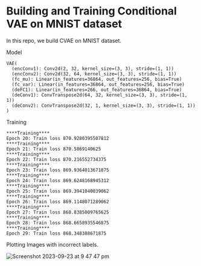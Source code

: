 # Building and Training Conditional VAE on MNIST dataset


In this repo, we build CVAE on MNIST dataset.

Model

```
VAE(
  (encConv1): Conv2d(2, 32, kernel_size=(3, 3), stride=(1, 1))
  (encConv2): Conv2d(32, 64, kernel_size=(3, 3), stride=(1, 1))
  (fc_mu): Linear(in_features=36864, out_features=256, bias=True)
  (fc_var): Linear(in_features=36864, out_features=256, bias=True)
  (deFC1): Linear(in_features=266, out_features=36864, bias=True)
  (deConv1): ConvTranspose2d(64, 32, kernel_size=(3, 3), stride=(1, 1))
  (deConv2): ConvTranspose2d(32, 1, kernel_size=(3, 3), stride=(1, 1))
)
```

Training
```
****Training****
Epoch 20: Train loss 870.9280395507812
****Training****
Epoch 21: Train loss 870.5869140625
****Training****
Epoch 22: Train loss 870.216552734375
****Training****
Epoch 23: Train loss 869.9364013671875
****Training****
Epoch 24: Train loss 869.6248168945312
****Training****
Epoch 25: Train loss 869.3941040039062
****Training****
Epoch 26: Train loss 869.1148071289062
****Training****
Epoch 27: Train loss 868.8385009765625
****Training****
Epoch 28: Train loss 868.6658935546875
****Training****
Epoch 29: Train loss 868.348388671875
```
Plotting Images with incorrect labels.

![Screenshot 2023-09-23 at 9 47 47 pm](https://github.com/santule/ERA/assets/20509836/dd367370-633d-4c04-a85b-25818d181cf1)


